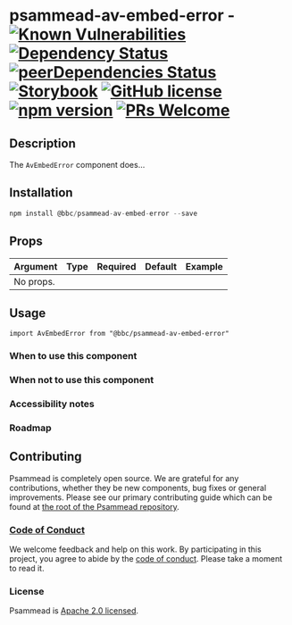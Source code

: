 # psammead-av-embed-error - [![Known Vulnerabilities](https://snyk.io/test/github/bbc/psammead/badge.svg?targetFile=packages%2Fcomponents%2Fpsammead-av-embed-error%2Fpackage.json)](https://snyk.io/test/github/bbc/psammead?targetFile=packages%2Fcomponents%2Fpsammead-av-embed-error%2Fpackage.json) [![Dependency Status](https://david-dm.org/bbc/psammead.svg?path=packages/components/psammead-av-embed-error)](https://david-dm.org/bbc/psammead?path=packages/components/psammead-av-embed-error) [![peerDependencies Status](https://david-dm.org/bbc/psammead/peer-status.svg?path=packages/components/psammead-av-embed-error)](https://david-dm.org/bbc/psammead?path=packages/components/psammead-av-embed-error&type=peer) [![Storybook](https://raw.githubusercontent.com/storybooks/brand/master/badge/badge-storybook.svg?sanitize=true)](https://bbc.github.io/psammead/?path=/story/av-embed-error--containing-image) [![GitHub license](https://img.shields.io/badge/license-Apache%202.0-blue.svg)](https://github.com/bbc/psammead/blob/latest/LICENSE) [![npm version](https://img.shields.io/npm/v/@bbc/psammead-av-embed-error.svg)](https://www.npmjs.com/package/@bbc/psammead-av-embed-error) [![PRs Welcome](https://img.shields.io/badge/PRs-welcome-brightgreen.svg)](https://github.com/bbc/psammead/blob/latest/CONTRIBUTING.md)

## Description

The `AvEmbedError` component does...

## Installation

```jsx
npm install @bbc/psammead-av-embed-error --save
```

## Props

| Argument  | Type | Required | Default | Example |
| --------- | ---- | -------- | ------- | ------- |
| No props. |      |          |         |         |

## Usage

<!-- Description of the component usage -->

```
import AvEmbedError from "@bbc/psammead-av-embed-error"
```

### When to use this component

<!-- Description of the where the component can be used -->

### When not to use this component

<!-- Description of the where the component shouldn't can be used -->

### Accessibility notes

<!-- Information about accessibility for this component -->

### Roadmap

<!-- Known future changes of the component -->

## Contributing

Psammead is completely open source. We are grateful for any contributions, whether they be new components, bug fixes or general improvements. Please see our primary contributing guide which can be found at [the root of the Psammead repository](https://github.com/bbc/psammead/blob/latest/CONTRIBUTING.md).

### [Code of Conduct](https://github.com/bbc/psammead/blob/latest/CODE_OF_CONDUCT.md)

We welcome feedback and help on this work. By participating in this project, you agree to abide by the [code of conduct](https://github.com/bbc/psammead/blob/latest/CODE_OF_CONDUCT.md). Please take a moment to read it.

### License

Psammead is [Apache 2.0 licensed](https://github.com/bbc/psammead/blob/latest/LICENSE).
